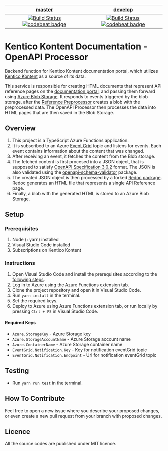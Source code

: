 | [master](https://github.com/KenticoDocs/cloud-docs-open-api-processor/tree/master) | [develop](https://github.com/KenticoDocs/cloud-docs-open-api-processor/tree/develop) |
|:---:|:---:|
| [![Build Status](https://travis-ci.com/KenticoDocs/cloud-docs-open-api-processor.svg?branch=master)](https://travis-ci.com/KenticoDocs/cloud-docs-open-api-processor/branches) [![codebeat badge](https://codebeat.co/badges/61fcce53-5a36-4770-8b4f-b0a6ccbfd059)](https://codebeat.co/projects/github-com-kenticodocs-cloud-docs-open-api-processor-master) | [![Build Status](https://travis-ci.com/KenticoDocs/cloud-docs-open-api-processor.svg?branch=develop)](https://travis-ci.com/KenticoDocs/cloud-docs-open-api-processor/branches) [![codebeat badge](https://codebeat.co/badges/81dfc1ab-c324-4478-9908-f4d0eacca3ce)](https://codebeat.co/projects/github-com-kenticodocs-cloud-docs-open-api-processor-develop) |

# Kentico Kontent Documentation - OpenAPI Processor

Backend function for Kentico Kontent documentation portal, which utilizes [Kentico Kontent](https://kontent.ai/) as a source of its data.

This service is responsible for creating HTML documents that represent API reference pages on the [documentation portal](https://docs.kontent.ai/), and passing them forward using [Azure Blob Storage](https://azure.microsoft.com/en-us/services/storage/blobs/).
It responds to events triggered by the blob storage, after the [Reference Preprocessor](https://github.com/KenticoDocs/cloud-docs-reference-preprocessor) creates a blob with the preprocessed data. The OpenAPI Processor then processes the data into HTML pages that are then saved in the Blob Storage.

## Overview
1. This project is a TypeScript Azure Functions application.
2. It is subscribed to an Azure [Event Grid](https://azure.microsoft.com/en-us/services/event-grid/) topic and listens for events. Each event contains information about the content that was changed.
3. After receiving an event, it fetches the content from the Blob storage.
4. The fetched content is first procesed into a JSON object, that is supposed to satisfy [OpenAPI Specification 3.0.2](https://github.com/OAI/OpenAPI-Specification) format. The JSON is also validated using the [openapi-schema-validator](https://www.npmjs.com/package/openapi-schema-validator) package.
5. The created JSON object is then processed by a forked [Redoc package](https://www.npmjs.com/package/kentico-cloud-docs-redoc). Redoc generates an HTML file that represents a single API Reference page.
6. Finally, a blob with the generated HTML is stored to an Azure Blob Storage.

## Setup

### Prerequisites
1. Node (+yarn) installed
2. Visual Studio Code installed
3. Subscriptions on Kentico Kontent

### Instructions
1. Open Visual Studio Code and install the prerequisites according to the [following steps](https://code.visualstudio.com/tutorials/functions-extension/getting-started).
2. Log in to Azure using the Azure Functions extension tab.
3. Clone the project repository and open it in Visual Studio Code.
4. Run `yarn install` in the terminal.
5. Set the required keys.
6. Deploy to Azure using Azure Functions extension tab, or run locally by pressing `Ctrl + F5` in Visual Studio Code.

#### Required Keys
* `Azure.StorageKey` - Azure Storage key
* `Azure.StorageAccountName` - Azure Storage account name
* `Azure.ContainerName` - Azure Storage container name
* `EventGrid.Notification.Key` - Key for notification eventGrid topic
* `EventGrid.Notification.Endpoint` - Url for notification eventGrid topic

## Testing
* Run `yarn run test` in the terminal.

## How To Contribute
Feel free to open a new issue where you describe your proposed changes, or even create a new pull request from your branch with proposed changes.

## Licence
All the source codes are published under MIT licence.
